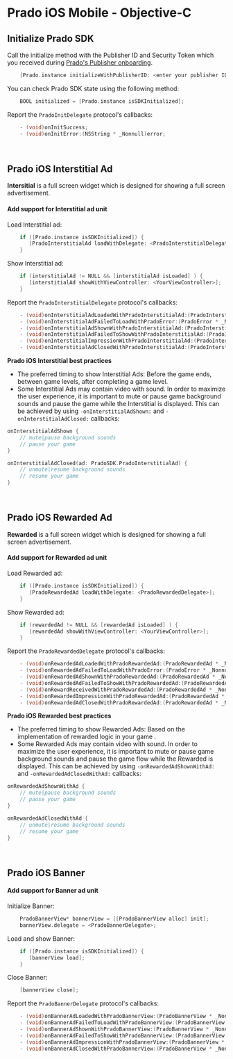 # Prado iOS Mobile - Objective-C

## Initialize Prado SDK
Call the initialize method with the Publisher ID and Security Token which you received during [Prado's Publisher onboarding](https://accounts.kidoz.net/publishers/register?utm_source=prado_github).
```Objective-C 
    [Prado.instance initializeWithPublisherID: <enter your publisher ID> securityToken: <enter your security Token> delegate: <PradoInitDelegate>];
```

You can check Prado SDK state using the following method:  
```Objective-C 
    BOOL initialized = [Prado.instance isSDKInitialized];
```

Report the `PradoInitDelegate` protocol's callbacks:  
```Objective-C 
    - (void)onInitSuccess;
    - (void)onInitError:(NSString * _Nonnull)error;
```
<BR>

## Prado iOS Interstitial Ad 
**Intersitial** is a full screen widget which is designed for showing a full screen advertisement.  
#### Add support for Interstitial ad unit

Load Interstitial ad: 
```Objective-C 
    if ([Prado.instance isSDKInitialized]) {
       [PradoInterstitialAd loadWithDelegate: <PradoInterstitialDelegate>];
    }
```

Show Interstitial ad:  
```Objective-C 
    if (interstitialAd != NULL && [interstitialAd isLoaded] ) {
       [interstitialAd showWithViewController: <YourViewController>];
    }
```

Report the `PradoInterstitialDelegate` protocol's callbacks: 
```Objective-C  
    - (void)onInterstitialAdLoadedWithPradoInterstitialAd:(PradoInterstitialAd * _Nonnull)pradoInterstitialAd;
    - (void)onInterstitialAdFailedToLoadWithPradoError:(PradoError * _Nonnull)pradoError;
    - (void)onInterstitialAdShownWithPradoInterstitialAd:(PradoInterstitialAd * _Nonnull)pradoInterstitialAd;
    - (void)onInterstitialAdFailedToShowWithPradoInterstitialAd:(PradoInterstitialAd * _Nonnull)pradoInterstitialAd pradoError:(PradoError * _Nonnull)pradoError;
    - (void)onInterstitialImpressionWithPradoInterstitialAd:(PradoInterstitialAd * _Nonnull)pradoInterstitialAd;
    - (void)onInterstitialAdClosedWithPradoInterstitialAd:(PradoInterstitialAd * _Nonnull)pradoInterstitialAd;
```
**Prado iOS Interstitial best practices**
- The preferred timing to show Interstitial Ads: Before the game ends, between game levels, after completing a game level.   
- Some Interstitial Ads may contain video with sound. In order to maximize the user experience, it is important to mute or pause game background sounds and pause the game while the Interstitial is displayed. This can be achieved by using `-onInterstitialAdShown:` and `-onInterstitialAdClosed:` callbacks:
```Swift 
onInterstitialAdShown {
    // mute|pause background sounds
    // pause your game 
}

onInterstitialAdClosed(ad: PradoSDK.PradoInterstitialAd) {
    // unmute|resume background sounds
    // resume your game 
}
```
<BR>

## Prado iOS Rewarded Ad
**Rewarded** is a full screen widget which is designed for showing a full screen advertisement.   
#### Add support for Rewarded ad unit

Load Rewarded ad: 
```Objective-C 
    if ([Prado.instance isSDKInitialized]) {
       [PradoRewardedAd loadWithDelegate: <PradoRewardedDelegate>];
    }
```

Show Rewarded ad:  
```Objective-C 
    if (rewardedAd != NULL && [rewardedAd isLoaded] ) {
       [rewardedAd showWithViewController: <YourViewController>];
    }
```

Report the `PradoRewardedDelegate` protocol's callbacks: 
```Objective-C   
    - (void)onRewardedAdLoadedWithPradoRewardedAd:(PradoRewardedAd * _Nonnull)pradoRewardedAd;
    - (void)onRewardedAdFailedToLoadWithPradoError:(PradoError * _Nonnull)pradoError;
    - (void)onRewardedAdShownWithPradoRewardedAd:(PradoRewardedAd * _Nonnull)pradoRewardedAd;
    - (void)onRewardedAdFailedToShowWithPradoRewardedAd:(PradoRewardedAd * _Nonnull)pradoRewardedAd pradoError:(PradoError * _Nonnull)pradoError;
    - (void)onRewardReceivedWithPradoRewardedAd:(PradoRewardedAd * _Nonnull)pradoRewardedAd;
    - (void)onRewardedImpressionWithPradoRewardedAd:(PradoRewardedAd * _Nonnull)pradoRewardedAd;
    - (void)onRewardedAdClosedWithPradoRewardedAd:(PradoRewardedAd * _Nonnull)pradoRewardedAd;
```
**Prado iOS Rewarded best practices**
- The preferred timing to show Rewarded Ads: Based on the implementation of rewarded logic in your game .   
- Some Rewarded Ads may contain video with sound. In order to maximize the user experience, it is important to mute or pause game background sounds and pause the game flow while the Rewarded is displayed. This can be achieved by using `-onRewardedAdShownWithAd:` and `-onRewardedAdClosedWithAd:` callbacks:
```Swift 
onRewardedAdShownWithAd {
    // mute|pause background sounds
    // pause your game 
}

onRewardedAdClosedWithAd {
    // unmute|resume background sounds
    // resume your game 
}
```
<BR>

## Prado iOS Banner 
#### Add support for Banner ad unit

Initialize Banner:
```Objective-C 
    PradoBannerView* bannerView = [[PradoBannerView alloc] init];
    bannerView.delegate = <PradoBannerDelegate>;
```

Load and show Banner:  
```Objective-C 
    if ([Prado.instance isSDKInitialized]) {
       [bannerView load];
    }
``` 

Close Banner:  
```Objective-C 
    [bannerView close];
```  

Report the `PradoBannerDelegate` protocol's callbacks: 
```Objective-C 
    - (void)onBannerAdLoadedWithPradoBannerView:(PradoBannerView * _Nonnull)pradoBannerView;
    - (void)onBannerAdFailedToLoadWithPradoBannerView:(PradoBannerView * _Nonnull)pradoBannerView error:(PradoError * _Nonnull)error;
    - (void)onBannerAdShownWithPradoBannerView:(PradoBannerView * _Nonnull)pradoBannerView;
    - (void)onBannerAdFailedToShowWithPradoBannerView:(PradoBannerView * _Nonnull)pradoBannerView error:(PradoError * _Nonnull)error;
    - (void)onBannerAdImpressionWithPradoBannerView:(PradoBannerView * _Nonnull)pradoBannerView;
    - (void)onBannerAdClosedWithPradoBannerView:(PradoBannerView * _Nonnull)pradoBannerView;
```
